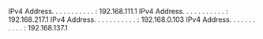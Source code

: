    IPv4 Address. . . . . . . . . . . : 192.168.111.1
   IPv4 Address. . . . . . . . . . . : 192.168.217.1
   IPv4 Address. . . . . . . . . . . : 192.168.0.103
   IPv4 Address. . . . . . . . . . . : 192.168.137.1
